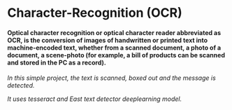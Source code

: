 # Character-Recognition (OCR)

#### Optical character recognition or optical character reader abbreviated as OCR, is the conversion of images of handwritten or printed text into machine-encoded text, whether from a scanned document, a photo of a document, a scene-photo (for example, a bill of products can be scanned and stored in the PC as a record).

*In this simple project, the text is scanned, boxed out and the message is detected.*

*It uses tesseract and East text detector deeplearning model.*
